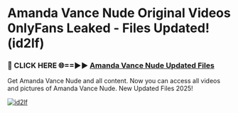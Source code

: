 # Amanda Vance Nude Original Videos 0nlyFans Leaked - Files Updated! (id2lf)

<h3>🔴 CLICK HERE 🌐==►► <a href="https://tinyurl.com/yc6ubb5a" rel="nofollow">Amanda Vance Nude Updated Files</a></h3>

Get Amanda Vance Nude and all content. Now you can access all videos and pictures of Amanda Vance Nude. New Updated Files 2025!

[![id2lf](https://i.imgur.com/7eu0CRL.gif)](https://tinyurl.com/yc6ubb5a)
